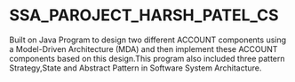 # SSA_PAROJECT_HARSH_PATEL_CS

Built on Java Program to design two different ACCOUNT components using a Model-Driven Architecture (MDA) and then implement these ACCOUNT components based on this design.This program also included three pattern Strategy,State and Abstract Pattern in Software System Architacture.

